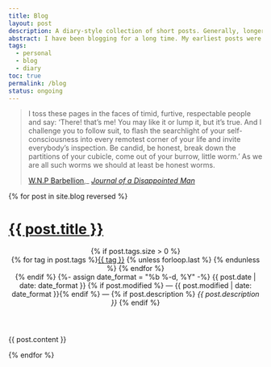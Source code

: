 ```yaml
---
title: Blog
layout: post
description: A diary-style collection of short posts. Generally, longer writings will find their way into another category.
abstract: I have been blogging for a long time. My earliest posts were on MySpace, but I quickly started a blogspot, which  I was active on for several years. I had some posts on LiveJournal, a xanga, and elsewhere. Archives of alt.conform, Total Cinema, The Vernissage Report, and everything else is forthcoming.
tags:
  - personal
  - blog
  - diary
toc: true
permalink: /blog
status: ongoing
---
```


> I toss these pages in the faces of timid, furtive, respectable people and say: ‘There! that’s me! You may like it or lump it, but it’s true. And I challenge you to follow suit, to flash the searchlight of your self-consciousness into every remotest corner of your life and invite everybody’s inspection. Be candid, be honest, break down the partitions of your cubicle, come out of your burrow, little worm.’ As we are all such worms we should at least be honest worms.
> 
> [W.N.P Barbellion](https://en.wikipedia.org/wiki/W._N._P._Barbellion),_ [*Journal of a Disappointed Man*](https://www.pseudopodium.org/barbellionblog/books.html)

{% for post in site.blog reversed %}
<h1 id="{{ post.title | slugify }}"><a href="blog#{{ post.title | slugify }}" title="{{ post.title }}, posted on {{ post.date | date: "%b %-d, %Y" }}">{{ post.title }}</a></h1>
<header class="post-header">
{% if post.tags.size > 0 %}
<div class="link-tags">{% for tag in post.tags %}<a href="/tags#{{ tag | slugify }}">{{ tag }}</a>
{% unless forloop.last %}&nbsp;{% endunless %}
{% endfor %}
</div>
{% endif %}
<time itemprop="datePublished">
{%- assign date_format =  "%b %-d, %Y" -%}
{{ post.date | date: date_format }} {% if post.modified %} &mdash; {{ post.modified | date: date_format }}{% endif %} &mdash;
</time>
{% if post.description %}
<em>{{ post.description }}</em>
{% endif %}
</header>

{{ post.content }}

{% endfor %}
